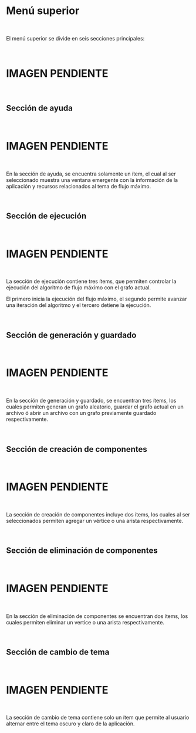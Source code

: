# Menú superior

&nbsp;

El menú superior se divide en seis secciones principales:

&nbsp;

# IMAGEN PENDIENTE

&nbsp;

## Sección de ayuda

&nbsp;

# IMAGEN PENDIENTE

&nbsp;

En la sección de ayuda, se encuentra solamente un ítem, el cual al ser seleccionado muestra una ventana emergente con la información de la aplicación y recursos relacionados al tema de flujo máximo.

&nbsp;

## Sección de ejecución

&nbsp;

# IMAGEN PENDIENTE

&nbsp;

La sección de ejecución contiene tres ítems, que permiten controlar la ejecución del algoritmo de flujo máximo con el grafo actual.

El primero inicia la ejecución del flujo máximo, el segundo permite avanzar una iteración del algoritmo y el tercero detiene la ejecución.

&nbsp;

## Sección de generación y guardado

&nbsp;

# IMAGEN PENDIENTE

&nbsp;

En la sección de generación y guardado, se encuentran tres ítems, los cuales permiten generan un grafo aleatorio, guardar el grafo actual en un archivo ó abrir un archivo con un grafo previamente guardado respectivamente.

&nbsp;

## Sección de creación de componentes

&nbsp;

# IMAGEN PENDIENTE

&nbsp;

La sección de creación de componentes incluye dos ítems, los cuales al ser seleccionados permiten agregar un vértice o una arista respectivamente.

&nbsp;

## Sección de eliminación de componentes

&nbsp;

# IMAGEN PENDIENTE

&nbsp;

En la sección de eliminación de componentes se encuentran dos ítems, los cuales permiten eliminar un vertice o una arista respectivamente.

&nbsp;

## Sección de cambio de tema

&nbsp;

# IMAGEN PENDIENTE

&nbsp;

La sección de cambio de tema contiene solo un ítem que permite al usuario alternar entre el tema oscuro y claro de la aplicación.